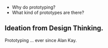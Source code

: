 
- Why do prototyping? 
- What kind of prototypes are there? 

Ideation from Design Thinking.
- 

Prototyping ... ever since Alan Kay. 



